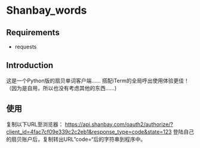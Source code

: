 # Shanbay_words
## Requirements
* requests

## Introduction
这是一个Python版的扇贝单词客户端......
搭配iTerm的全局呼出使用体验更佳！
（因为是自用，所以也没有考虑其他的东西......)

## 使用
复制以下URL至浏览器：
https://api.shanbay.com/oauth2/authorize/?client_id=4fac7cf09e339c2c2eb1&response_type=code&state=123
登陆自己的扇贝账户后，复制转出URL”code=“后的字符串到程序中。